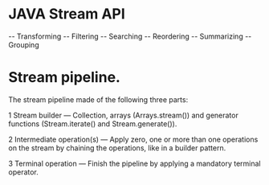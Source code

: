 # JAVA Stream API

-- Transforming
-- Filtering
-- Searching
-- Reordering
-- Summarizing
-- Grouping


# Stream pipeline. 

The stream pipeline made of the following three parts:

1 Stream builder — Collection, arrays (Arrays.stream()) and generator functions (Stream.iterate() and Stream.generate()).

2 Intermediate operation(s) — Apply zero, one or more than one operations on the stream by chaining the operations, like in a builder pattern. 

3 Terminal operation — Finish the pipeline by applying a mandatory terminal operator. 
